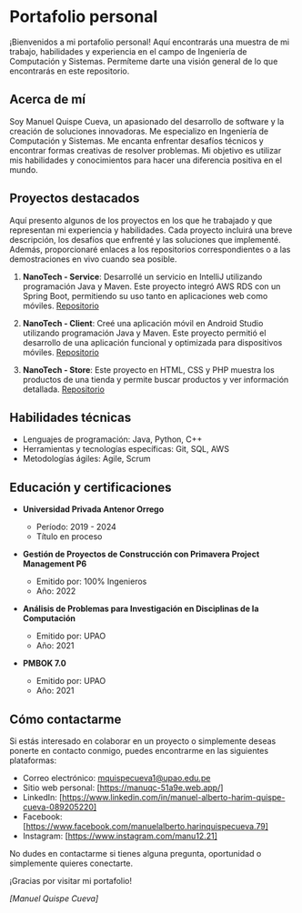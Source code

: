 # Portafolio personal

¡Bienvenidos a mi portafolio personal! Aquí encontrarás una muestra de mi trabajo, habilidades y experiencia en el campo de Ingeniería de Computación y Sistemas. Permíteme darte una visión general de lo que encontrarás en este repositorio.

## Acerca de mí

Soy Manuel Quispe Cueva, un apasionado del desarrollo de software y la creación de soluciones innovadoras. Me especializo en Ingeniería de Computación y Sistemas. Me encanta enfrentar desafíos técnicos y encontrar formas creativas de resolver problemas. Mi objetivo es utilizar mis habilidades y conocimientos para hacer una diferencia positiva en el mundo.

## Proyectos destacados

Aquí presento algunos de los proyectos en los que he trabajado y que representan mi experiencia y habilidades. Cada proyecto incluirá una breve descripción, los desafíos que enfrenté y las soluciones que implementé. Además, proporcionaré enlaces a los repositorios correspondientes o a las demostraciones en vivo cuando sea posible.

1. **NanoTech - Service**: Desarrollé un servicio en IntelliJ utilizando programación Java y Maven. Este proyecto integró AWS RDS con un Spring Boot, permitiendo su uso tanto en aplicaciones web como móviles. [Repositorio](https://github.com/ManuQC21/Nanotech-Service)

2. **NanoTech - Client**: Creé una aplicación móvil en Android Studio utilizando programación Java y Maven. Este proyecto permitió el desarrollo de una aplicación funcional y optimizada para dispositivos móviles. [Repositorio](https://github.com/ManuQC21/Nanotech-Client)

3. **NanoTech - Store**: Este proyecto en HTML, CSS y PHP muestra los productos de una tienda y permite buscar productos y ver información detallada. [Repositorio](https://github.com/ManuQC21/NanotechStore)

## Habilidades técnicas

- Lenguajes de programación: Java, Python, C++
- Herramientas y tecnologías específicas: Git, SQL, AWS
- Metodologías ágiles: Agile, Scrum

## Educación y certificaciones

- **Universidad Privada Antenor Orrego**
  - Período: 2019 - 2024
  - Título en proceso

- **Gestión de Proyectos de Construcción con Primavera Project Management P6**
  - Emitido por: 100% Ingenieros
  - Año: 2022

- **Análisis de Problemas para Investigación en Disciplinas de la Computación**
  - Emitido por: UPAO
  - Año: 2021

- **PMBOK 7.0**
  - Emitido por: UPAO
  - Año: 2021

## Cómo contactarme

Si estás interesado en colaborar en un proyecto o simplemente deseas ponerte en contacto conmigo, puedes encontrarme en las siguientes plataformas:

- Correo electrónico: mquispecueva1@upao.edu.pe
- Sitio web personal: [https://manuqc-51a9e.web.app/]
- LinkedIn: [https://www.linkedin.com/in/manuel-alberto-harim-quispe-cueva-089205220]
- Facebook: [https://www.facebook.com/manuelalberto.harinquispecueva.79]
- Instagram: [https://www.instagram.com/manu12.21]

No dudes en contactarme si tienes alguna pregunta, oportunidad o simplemente quieres conectarte.

¡Gracias por visitar mi portafolio!

*[Manuel Quispe Cueva]*
